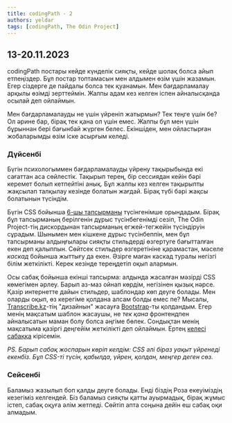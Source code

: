 ```yaml
---
title: codingPath - 2
authors: yeldar
tags: [codingPath, The Odin Project]
---
```


## 13-20.11.2023

codingPath постары кейде күнделік сияқты, кейде шолақ болса айып етпеңіздер. Бұл постар топтамасын мен алдымен өзім үшін жазамын. Егер сіздерге де пайдалы болса тек қуанамын. Мен бағдарламалау арқылы өзімді зерттеймін. Жалпы адам кез келген іспен айналысқанда осылай деп ойлаймын.

Мен бағдарламалауды не үшін үйреніп жатырмын? Тек теңге үшін бе? Ол әрине бар, бірақ тек қана ол үшін емес. Жалпы бұл мен үшін бұрыннан бері бағынбай жүрген белес. Екіншіден, мен ойластырған жобаларымды өзім іске асырғым келеді.

<!--truncate-->

### Дүйсенбі

Бүгін психологыммен бағдарламалауды үйрену тақырыбында екі сағаттан аса сөйлестік. Тақырып терең, бір сессиядан кейін бәрі керемет болып кетпейтіні анық. Бұл жалпы кез келген тақырыпты жақсылап талқылау кезінде болатын жағдай. Бірақ түбі бәрі жақсы болатынын түсіндім.

Бүгін CSS бойынша [6-шы тапсырманы](https://github.com/TheOdinProject/css-exercises/tree/main/foundations/06-cascade-fix) түсінгенімше орындадым. Бірақ бұл тапсырманың берілгенін дұрыс түсінбегенімді сезіп, The Odin Project-тің дискордынан тапсырманың егжей-тегжейін түсіндіруін сұрадым. Шынымен мен кішкене дұрыс түсінбеппін, мен бұл тапсырманы алдыңғылары сияқты стильдерді өзгертуге бағытталған екен деп қалыппын. Сөйтсек стильдер өзгеретініне қарамастан, мәселе _каскад_ бойынша жыттығу да екен. Әзірге маған каскад туралы негізгі білім жеткілікті. Керек кезінде тереңдетіп оқып алармын.

Осы сабақ бойынша екінші тапсырма: алдында жасалған мәзірді CSS көмегімен әрлеу. Барып аз-маз ойнап көрдім, негізінен қызық нәрсе. Қазір интернетте дайын стильдер, шаблондар көп деуге болады. Мен оларды оқып, өз керегіме қолдана алсам болды емес пе? Мысалы, [Transcribe.kz](https://ranscribe.kz)-тің "дизайнын" жасауға [Bootstrap](https://getbootstrap.com/)-ты қолдандым. Егер менің мақсатым шаблон жасаушы, не _тек қана_ фронтендпен айналысатын маман болу болса әңгіме бөлек. Сондықтан менің мақсатыма қазіргі деңгейім жеткілікті деп ойлаймын. Ертең [келесі сабаққа](https://www.theodinproject.com/lessons/foundations-inspecting-html-and-css) кірісемін.

_PS. Барып сабақ жоспарын көріп келдім: CSS әлі біраз уақыт үйренеді екенбіз. Бұл CSS-ті түсін, қабылда, үйрен, қолдан, меңгер деген сөз._

### Сейсенбі

Баламыз жазылып боп қалды деуге болады. Енді біздің Роза екеуіміздің кезегіміз келгендей. Біз баламыз сияқты қатты ауырмадық, бірақ жұмыс істеп, сабақ оқуға әлім жетпеді. Сөйтіп апта соңына дейін еш сабақ оқи алмадым.
